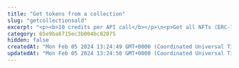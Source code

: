 ```yaml
---
title: "Get tokens from a collection"
slug: "getcollectionsold"
excerpt: "<p><b>10 credits per API call</b></p>\n<p>Get all NFTs (ERC-721 and ERC-1155) and multitokens (ERC-1155 only) of your favorite collections! Our API lets you search for all tokens on:</p>\n<ul>\n<li>Celo - celo / celo-testnet</li>\n<li>Ethereum - ethereum / ethereum-sepolia</li>\n<li>BNB (Binance) Smart Chain - bsc / bsc-testnet</li>\n<li>Polygon - polygon / polygon-mumbai</li>\n<li>Horizen EON - eon-mainnet</li>\n<li>Chiliz - chiliz-mainnet</li>\n<li>Tezos - tezos-mainnet</li>\n</ul>\n<p>To get started:</p>\n<ul>\n<li>Provide a chain name and comma-separated list of collection addresses. Our API will return relevant information about each token, including its name, description, image, and more.</li>\n<li>Aside from relevant information about each token, the response also contains metadata (they can, however, be excluded by setting <code>excludeMetadata</code> to <code>true</code>).</li>\n<li>If not specified, the API returns results for all supported types of tokens (nft, multitokens), but you can also choose to filter only one <code>tokenType</code>.</li>\n<li>For Tezos blockchain query parameters <code>excludeMetadata</code> and <code>tokenType</code> won't have any effect on filtering data.</li>\n</ul>"
category: 65e9ba6715ec3b004bc82075
hidden: false
createdAt: "Mon Feb 05 2024 13:24:49 GMT+0000 (Coordinated Universal Time)"
updatedAt: "Mon Feb 05 2024 13:24:50 GMT+0000 (Coordinated Universal Time)"
---
```

